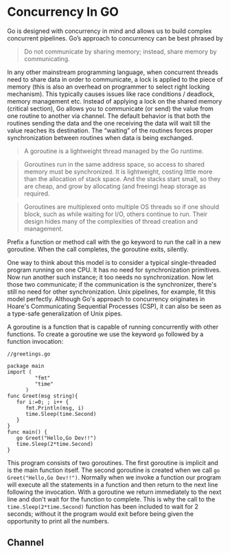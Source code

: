 # Concurrency In GO

Go is designed with concurrency in mind and allows us to build complex concurrent pipelines. Go’s approach to concurrency can be best phrased by

> Do not communicate by sharing memory; instead, share memory by communicating.</i>

In any other mainstream programming language, when concurrent threads need to share data in order to communicate, a lock is applied to the piece of memory (this is also an overhead on programmer to select right locking mechanism). This typically causes issues like race conditions / deadlock, memory management etc. Instead of applying a lock on the shared memory (critical section), Go allows you to communicate (or send) the value from one routine to another via channel. The default behavior is that both the routines sending the data and the one receiving the data will wait till the value reaches its destination. The “waiting” of the routines forces proper synchronization between routines when data is being exchanged.

> A goroutine is a lightweight thread managed by the Go runtime.

> Goroutines run in the same address space, so access to shared memory must be synchronized. It is lightweight, costing little more than the allocation of stack space. And the stacks start small, so they are cheap, and grow by allocating (and freeing) heap storage as required.

> Goroutines are multiplexed onto multiple OS threads so if one should block, such as while waiting for I/O, others continue to run. Their design hides many of the complexities of thread creation and management.

Prefix a function or method call with the go keyword to run the call in a new goroutine. When the call completes, the goroutine exits, silently.

One way to think about this model is to consider a typical single-threaded program running on one CPU. It has no need for synchronization primitives. Now run another such instance; it too needs no synchronization. Now let those two communicate; if the communication is the synchronizer, there's still no need for other synchronization. Unix pipelines, for example, fit this model perfectly. Although Go's approach to concurrency originates in Hoare's Communicating Sequential Processes (CSP), it can also be seen as a type-safe generalization of Unix pipes.

A goroutine is a function that is capable of running concurrently with other functions. To create a goroutine we use the keyword ``` go ``` followed by a function invocation:

```
//greetings.go

package main
import (
         "fmt"
         "time"
      )
func Greet(msg string){
   for i:=0; ; i++ {
      fmt.Println(msg, i)
      time.Sleep(time.Second)
   }
}
func main() {
   go Greet("Hello,Go Dev!!")
   time.Sleep(2*time.Second)
}
```
This program consists of two goroutines. The first goroutine is implicit and is the main function itself. The second goroutine is created when we call ```go Greet("Hello,Go Dev!!")```. Normally when we invoke a function our program will execute all the statements in a function and then return to the next line following the invocation. With a goroutine we return immediately to the next line and don't wait for the function to complete. This is why the call to the ```time.Sleep(2*time.Second)``` function has been included to wait for 2 seconds; without it the program would exit before being given the opportunity to print all the numbers.

## Channel
